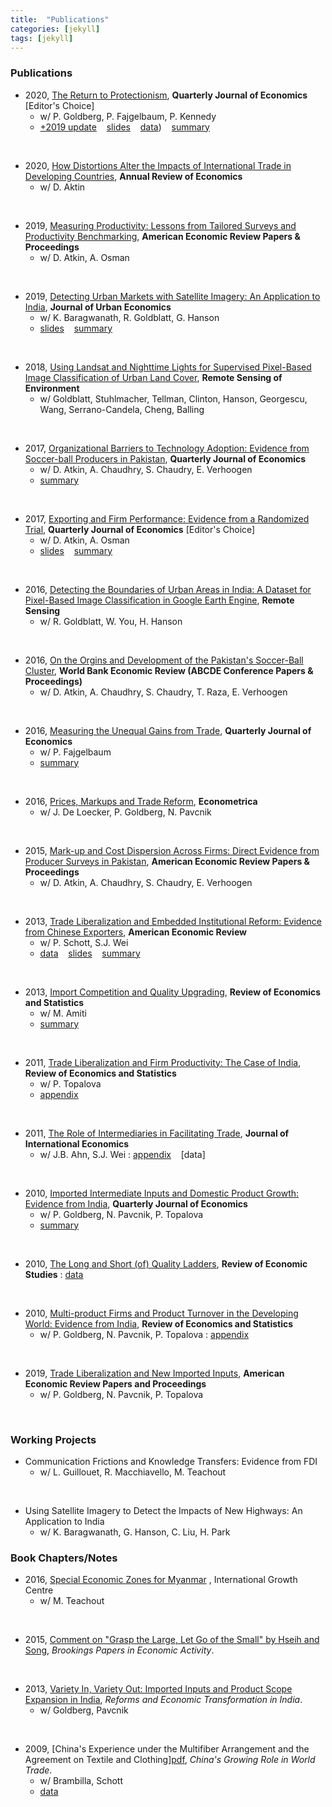 ```yaml
---
title:  "Publications"
categories: [jekyll]
tags: [jekyll]
---
```


### Publications

- 2020, [The Return to Protectionism]({{site.baseurl}}/files/qje_RTP/RTP.pdf), **Quarterly Journal of Economics** [Editor's Choice]
    * w/ P. Goldberg, P. Fajgelbaum, P. Kennedy
    * [+2019 update]({{site.baseurl}}/files/qje_RTP/RTP_update.pdf)&nbsp;&nbsp;&nbsp;&nbsp;[slides]({{site.baseurl}}/files/qje_RTP/RTP_slides.pdf)&nbsp;&nbsp;&nbsp;&nbsp;[data]({{site.baseurl}}/files/qje_RTP/RTP_data.zip))&nbsp;&nbsp;&nbsp;&nbsp;[summary](https://voxeu.org/article/return-protectionism)


<br/>

- 2020, [How Distortions Alter the Impacts of International Trade in Developing Countries]({{site.baseurl}}/files/are_DAIIT/DAIIT.pdf), **Annual Review of Economics** 
    * w/ D. Aktin
<br/>

- 2019, [Measuring Productivity: Lessons from Tailored Surveys and Productivity Benchmarking]({{site.baseurl}}/files/aerpp_MPTSPB/MPTSPB.pdf), **American Economic Review Papers & Proceedings**
    * w/ D. Atkin, A. Osman
<br/>

- 2019, [Detecting Urban Markets with Satellite Imagery: An Application to India]({{site.baseurl}}/files/jue_DUM/DUM.pdf), **Journal of Urban Economics**
    * w/ K. Baragwanath, R. Goldblatt, G. Hanson
    * [slides]({{site.baseurl}}/files/jue_DUM/DUM_data.zip)&nbsp;&nbsp;&nbsp;&nbsp;[summary](https://voxdev.org/topic/infrastructure-urbanisation/satellite-imagery-future-tracking-urban-markets)
<br/>

- 2018, [Using Landsat and Nighttime Lights for Supervised Pixel-Based Image Classification of Urban Land Cover]({{site.baseurl}}/files/rse_ULNLSPBIC/ULNLSPBIC.pdf), **Remote Sensing of Environment**
    * w/ Goldblatt, Stuhlmacher, Tellman, Clinton, Hanson, Georgescu, Wang, Serrano-Candela, Cheng, Balling
<br/>
	
- 2017, [Organizational Barriers to Technology Adoption: Evidence from Soccer-ball Producers in Pakistan]({{site.baseurl}}/files/qje_OBTAP/OBTAP.pdf), **Quarterly Journal of Economics** 
    * w/ D. Atkin, A. Chaudhry, S. Chaudry, E. Verhoogen
    * [summary](https://voxdev.org/topic/technology-innovation/incentivising-technology-adoption-pakistani-firms)
<br/>

- 2017, [Exporting and Firm Performance: Evidence from a Randomized Trial]({{site.baseurl}}/files/qje_EFP/EFP.pdf), **Quarterly Journal of Economics** [Editor's Choice]
    * w/ D. Atkin, A. Osman
    * [slides]({{site.baseurl}}/files/qje_EFP/EFP_slides.pdf)&nbsp;&nbsp;&nbsp;&nbsp;[summary](https://voxeu.org/article/exports-and-firm-performance-randomised-trial-evidence)
<br/>

- 2016, [Detecting the Boundaries of Urban Areas in India: A Dataset for Pixel-Based Image Classification in Google Earth Engine]({{site.baseurl}}/files/rs_DBUAI/DBUAI.pdf), **Remote Sensing**
    * w/ R. Goldblatt, W. You, H. Hanson
<br/>

- 2016, [On the Orgins and Development of the Pakistan's Soccer-Ball Cluster]({{site.baseurl}}/files/wbr_ODPCBC/ODPCBC.pdf), **World Bank Economic Review (ABCDE Conference Papers & Proceedings)**
    * w/ D. Atkin, A. Chaudhry, S. Chaudry, T. Raza, E. Verhoogen
<br/>

- 2016, [Measuring the Unequal Gains from Trade]({{site.baseurl}}/files/qje_MUGFT/MUGFT.pdf), **Quarterly Journal of Economics** 
    * w/ P. Fajgelbaum
    * [summary](https://voxeu.org/article/pro-poor-bias-trade-new-research-expenditure-channel)
<br/>

- 2016, [Prices, Markups and Trade Reform]({{site.baseurl}}/files/ecma_PMTR/PMTR.pdf), **Econometrica**
    * w/ J. De Loecker, P. Goldberg, N. Pavcnik
<br/>

- 2015, [Mark-up and Cost Dispersion Across Firms: Direct Evidence from Producer Surveys in Pakistan]({{site.baseurl}}/files/aerpp_MCDAF/MCDAF.pdf), **American Economic Review Papers & Proceedings**
    * w/ D. Atkin, A. Chaudhry, S. Chaudry, E. Verhoogen
<br/>

- 2013, [Trade Liberalization and Embedded Institutional Reform: Evidence from Chinese Exporters]({{site.baseurl}}/files/aer_TLEIR/TLEIR.pdf), **American Economic Review**
    * w/ P. Schott, S.J. Wei
    * [data](https://sompks4.github.io/sub_data.html)&nbsp;&nbsp;&nbsp;&nbsp;[slides]({{site.baseurl}}/files/aer_TLEIR/TLEIR_slides.pptx)&nbsp;&nbsp;&nbsp;&nbsp;[summary](https://voxeu.org/article/hidden-gains-trade-liberalisation)
<br/>

- 2013, [Import Competition and Quality Upgrading]({{site.baseurl}}/files/restat_ICQU/ICQU.pdf), **Review of Economics and Statistics**
    * w/ M. Amiti
    * [summary](https://voxdev.org/topic/firms-trade/import-competition-and-quality-domestic-goods)
<br/>

- 2011, [Trade Liberalization and Firm Productivity: The Case of India]({{site.baseurl}}/files/restat_TFLP/TFLP.pdf), **Review of Economics and Statistics**
    * w/ P. Topalova
    * [appendix]({{site.baseurl}}/files/restat_TFLP/TLFP_appendix.pdf)
<br/>

- 2011, [The Role of Intermediaries in Facilitating Trade]({{site.baseurl}}/files/jie_RIFT/RIFT.pdf), **Journal of International Economics** 
    * w/ J.B. Ahn, S.J. Wei
	: [appendix]({{site.baseurl}}/files/jie_RIFT/RIFT_appendix.pdf)&nbsp;&nbsp;&nbsp;&nbsp;[data]
<br/>

- 2010, [Imported Intermediate Inputs and Domestic Product Growth: Evidence from India]({{site.baseurl}}/files/qje_IIIDPG/IIDPG.pdf), **Quarterly Journal of Economics** 
    * w/ P. Goldberg, N. Pavcnik, P. Topalova
    * [summary](https://voxeu.org/article/imported-inputs-and-domestic-product-growth-india)
<br/>

- 2010, [The Long and Short (of) Quality Ladders]({{site.baseurl}}/files/restud_LSQL/LSQL.pdf), **Review of Economic Studies**
	: [data]({{site.baseurl}}/files/restud_LSQL/ladders_100113.zip)
<br/>

- 2010, [Multi-product Firms and Product Turnover in the Developing World: Evidence from India]({{site.baseurl}}/files/restat_MFPTDW/MFPTDW.pdf), **Review of Economics and Statistics** 
    * w/ P. Goldberg, N. Pavcnik, P. Topalova
	: [appendix]({{site.baseurl}}/files/restat_mp/MFPTDW_appendix.pdf)
<br/>

- 2019, [Trade Liberalization and New Imported Inputs]({{site.baseurl}}/files/aerpp_TLNII/TLNII.pdf), **American Economic Review Papers and Proceedings** 
    * w/ P. Goldberg, N. Pavcnik, P. Topalova
<br/>

### Working Projects
- Communication Frictions and Knowledge Transfers: Evidence from FDI
    * w/ L. Guillouet, R. Macchiavello, M. Teachout
<br/>

- Using Satellite Imagery to Detect the Impacts of New Highways: An Application to India
    * w/ K. Baragwanath, G. Hanson, C. Liu, H. Park


### Book Chapters/Notes

- 2016, [Special Economic Zones for Myanmar]({{site.baseurl}}/files/policy/sez/SEZs-in-Myanmar) , International Growth Centre
    * w/ M. Teachout
<br/>	

- 2015, [Comment on "Grasp the Large, Let Go of the Small" by Hseih and Song]({{site.baseurl}}/files/book_HS/CHS.pdf), *Brookings Papers in Economic Activity*.
<br/>

- 2013, [Variety In, Variety Out: Imported Inputs and Product Scope Expansion in India]({{site.baseurl}}/files/book_VIVO/VIVO.pdf), *Reforms and Economic Transformation in India*. 
    * w/ Goldberg, Pavcnik
<br/>

- 2009, [China's Experience under the Multifiber Arrangement and the Agreement on Textile and Clothing][pdf]({{site.baseurl}}/files/book_MFA/MFA.pdf), *China's Growing Role in World Trade*. 
    * w/ Brambilla, Schott
    * [data](https://sompks4.github.io/sub_data.html)
<br/>


